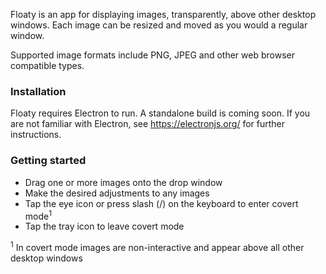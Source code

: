 Floaty is an app for displaying images, transparently, above other desktop windows. Each image can be resized and moved as you would a regular window.

Supported image formats include PNG, JPEG and other web browser compatible types.

<h3>Installation</h3>

Floaty requires Electron to run. A standalone build is coming soon. If you are not familiar with Electron, see https://electronjs.org/ for further instructions.

<h3>Getting started</h3>

- Drag one or more images onto the drop window
- Make the desired adjustments to any images
- Tap the eye icon or press slash (/) on the keyboard to enter covert mode<sup>1</sup>
- Tap the tray icon to leave covert mode</li>

<sup>1</sup> In covert mode images are non-interactive and appear above all other desktop windows
